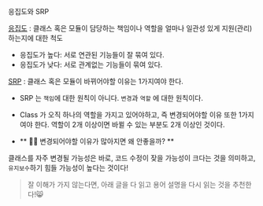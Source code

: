 응집도와 SRP

[응집도](https://itwiki.kr/w/%EC%9D%91%EC%A7%91%EB%8F%84) : 클래스 혹은 모듈이 담당하는 책임이나 역할을 얼마나  일관성 있게 지원(관리) 하는지에 대한 척도

- 응집도가 높다: 서로 연관된 기능들이 잘 묶여 있다.
- 응집도가 낮다: 서로 관계없는 기능들이 묶여 있다.

[SRP](https://en.wikipedia.org/wiki/Single_responsibility_principle) : 클래스 혹은 모듈이 바뀌어야할 이유는 1가지여야 한다.

 - SRP 는 `책임`에 대한 원칙이 아니다. `변경`과 `역할` 에 대한 원칙이다.
 - Class 가 오직 하나의 역할을 가지고 있어야하고, 즉 변경되어야할 이유 또한 1가지여야 한다. 역할이 2개 이상이면 바뀔 수 있는 부분도 2개 이상인 것이다. 
 
 - ** 🙋‍♂️ 변경되어야할 이유가 많아지면 왜 안좋을까? **
 
 클래스를 자주 변경될 가능성은 바로, 코드 수정이 잦을 가능성이 크다는 것을 의미하고, `유지보수`하기 힘들 가능성이 높다는 것이다!

> 잘 이해가 가지 않는다면, 아래 글을 다 읽고 용어 설명을 다시 읽는 것을 추천한다!😸
